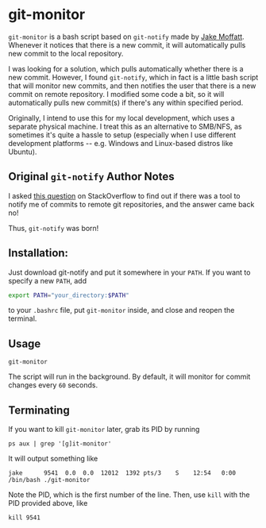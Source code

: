 # git-monitor

`git-monitor` is a bash script based on `git-notify` made by [Jake Moffatt][1]. Whenever it notices that there is a new commit, it will automatically pulls new commit to the local repository.

I was looking for a solution, which pulls automatically whether there is a new commit. However, I found `git-notify`, which in fact is a little bash script that will monitor new commits, and then notifies the user that there is a new commit on remote repository. I modified some code a bit, so it will automatically pulls new commit(s) if there's any within specified period.

Originally, I intend to use this for my local development, which uses a separate physical machine. I treat this as an alternative to SMB/NFS, as sometimes it's quite a hassle to setup (especially when I use different development platforms -- e.g. Windows and Linux-based distros like Ubuntu).

## Original `git-notify` Author Notes

I asked [this question](http://stackoverflow.com/questions/5082001/is-there-a-tool-to-watch-a-remote-git-repository-on-ubuntu-and-do-popup-notificat) on StackOverflow to find out if there was a tool to notify me of commits to remote git repositories, and the answer came back no!

Thus, `git-notify` was born!

## Installation:

Just download git-notify and put it somewhere in your `PATH`. If you want to specify a new `PATH`, add

```sh
export PATH="your_directory:$PATH"
```

to your `.bashrc` file, put `git-monitor` inside, and close and reopen the terminal.

## Usage

```
git-monitor
```

The script will run in the background. By default, it will monitor for commit changes every `60` seconds.

## Terminating

If you want to kill `git-monitor` later, grab its PID by running

```
ps aux | grep '[g]it-monitor'
```

It will output something like

```
jake      9541  0.0  0.0  12012  1392 pts/3    S    12:54   0:00 /bin/bash ./git-monitor
```

Note the PID, which is the first number of the line. Then, use `kill` with the PID provided above, like

```
kill 9541
```

[1]: https://github.com/jakeonrails/git-notify
